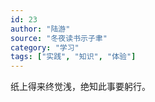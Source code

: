 ```yaml
---
id: 23
author: "陆游"
source: "冬夜读书示子聿"
category: "学习"
tags: ["实践", "知识", "体验"]
---
```


纸上得来终觉浅，绝知此事要躬行。